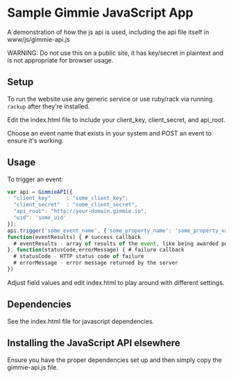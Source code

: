 # Sample Gimmie JavaScript App

A demonstration of how the js api is used, including the api file itself in www/js/gimmie-api.js

WARNING: Do not use this on a public site, it has key/secret in plaintext and is not appropriate for browser usage.

## Setup

To run the website use any generic service or use ruby/rack via running `rackup` after they're installed.

Edit the index.html file to include your client_key, client_secret, and api_root.

Choose an event name that exists in your system and POST an event to ensure it's working.

## Usage

To trigger an event:

```javascript
var api = GimmieAPI({
  "client_key"     : "some_client_key",
  "client_secret"  : "some_client_secret",
  "api_root": "http://your-domain.gimmie.io",
  "uid": 'some_uid'
});
api.trigger('some_event_name', {'some_property_name': 'some_property_value'},
function(eventResults) { # success callback
  # eventResults - array of results of the event, like being awarded points or a reward
}, function(statusCode,errorMessage) { # failure callback
  # statusCode - HTTP status code of failure
  # errorMessage - error message returned by the server
})
```

Adjust field values and edit index.html to play around with different settings.

## Dependencies

See the index.html file for javascript dependencies.

## Installing the JavaScript API elsewhere

Ensure you have the proper dependencies set up and then simply copy the gimmie-api.js file.
